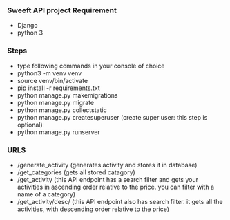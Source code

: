 ### Sweeft API project Requirement
  - Django
  - python 3

### Steps
  - type following commands in your console of choice
  - python3 -m venv venv
  - source venv/bin/activate
  - pip install -r requirements.txt
  - python manage.py makemigrations
  - python manage.py migrate
  - python manage.py collectstatic
  - python manage.py createsuperuser (create super user: this step is optional)
  - python manage.py runserver
  
### URLS
  - /generate_activity (generates activity and stores it in database)
  - /get_categories (gets all stored catagory)
  - /get_activity (this API endpoint has a search filter and gets your activities in ascending order relative to the price. you can filter with a name of a category)
  - /get_activity/desc/ (this API endpoint also has search filter. it gets all the activities, with descending order relative to the price)